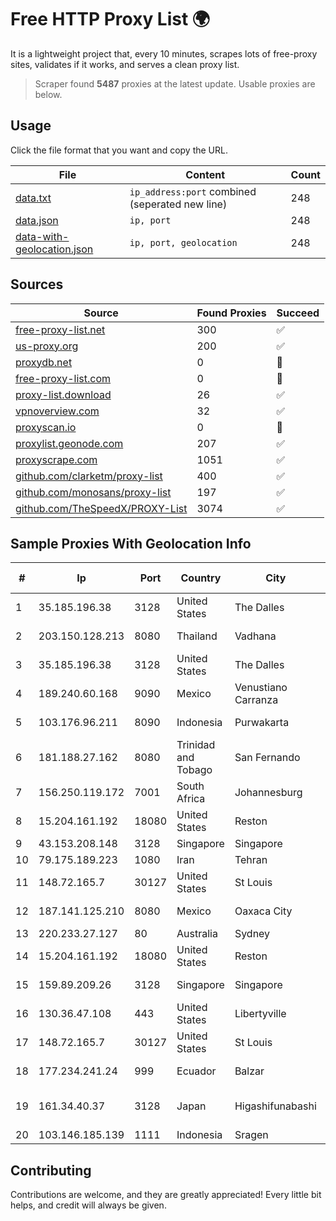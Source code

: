 
# Free HTTP Proxy List 🌍

It is a lightweight project that, every 10 minutes, scrapes lots of free-proxy sites, validates if it works, and serves a clean proxy list.


> Scraper found **5487** proxies at the latest update. Usable proxies are below.

## Usage

Click the file format that you want and copy the URL.


|File|Content|Count|
|----|-------|-----|
|[data.txt](https://raw.githubusercontent.com/themiralay/Proxy-List-World/master/data.txt)|`ip_address:port` combined (seperated new line)|248|
|[data.json](https://raw.githubusercontent.com/themiralay/Proxy-List-World/master/data.json)|`ip, port`|248|
|[data-with-geolocation.json](https://raw.githubusercontent.com/themiralay/Proxy-List-World/master/data-with-geolocation.json)|`ip, port, geolocation`|248|

## Sources

|Source|Found Proxies|Succeed|
|------|-------------|-------|
|[free-proxy-list.net](https://free-proxy-list.net)|300|✅|
|[us-proxy.org](https://www.us-proxy.org)|200|✅|
|[proxydb.net](http://proxydb.net)|0|🚫|
|[free-proxy-list.com](https://free-proxy-list.com/?page=&port=&type%5B%5D=http&type%5B%5D=https&up_time=0&search=Search)|0|🚫|
|[proxy-list.download](https://www.proxy-list.download/HTTP)|26|✅|
|[vpnoverview.com](https://vpnoverview.com/privacy/anonymous-browsing/free-proxy-servers)|32|✅|
|[proxyscan.io](https://www.proxyscan.io)|0|🚫|
|[proxylist.geonode.com](https://proxylist.geonode.com/api/proxy-list?limit=300&page=1&sort_by=lastChecked&sort_type=desc&protocols=http,https)|207|✅|
|[proxyscrape.com](https://api.proxyscrape.com/v2/?request=displayproxies&protocol=http&timeout=10000&country=all&ssl=all&anonymity=all)|1051|✅|
|[github.com/clarketm/proxy-list](https://raw.githubusercontent.com/clarketm/proxy-list/master/proxy-list-raw.txt)|400|✅|
|[github.com/monosans/proxy-list](https://raw.githubusercontent.com/monosans/proxy-list/main/proxies/http.txt)|197|✅|
|[github.com/TheSpeedX/PROXY-List](https://raw.githubusercontent.com/TheSpeedX/PROXY-List/master/http.txt)|3074|✅|


## Sample Proxies With Geolocation Info

|#|Ip|Port|Country|City|Internet Service Provider|
|-|--|----|-------|----|-------------------------|
|1|35.185.196.38|3128|United States|The Dalles|Google LLC|
|2|203.150.128.213|8080|Thailand|Vadhana|Internet Thailand Company Ltd|
|3|35.185.196.38|3128|United States|The Dalles|Google LLC|
|4|189.240.60.168|9090|Mexico|Venustiano Carranza|Uninet S.A. de C.V.|
|5|103.176.96.211|8090|Indonesia|Purwakarta|PT Global Sarana Elektronika|
|6|181.188.27.162|8080|Trinidad and Tobago|San Fernando|Columbus Communications Trinidad Limited.|
|7|156.250.119.172|7001|South Africa|Johannesburg|Shenzhen Jizhan Technology Co|
|8|15.204.161.192|18080|United States|Reston|OVH SAS|
|9|43.153.208.148|3128|Singapore|Singapore|Aceville Pte.ltd|
|10|79.175.189.223|1080|Iran|Tehran|Afranet|
|11|148.72.165.7|30127|United States|St Louis|GoDaddy.com|
|12|187.141.125.210|8080|Mexico|Oaxaca City|Uninet S.A. de C.V.|
|13|220.233.27.127|80|Australia|Sydney|Exetel Pty Ltd|
|14|15.204.161.192|18080|United States|Reston|OVH SAS|
|15|159.89.209.26|3128|Singapore|Singapore|DigitalOcean, LLC|
|16|130.36.47.108|443|United States|Libertyville|Abbott Laboratories|
|17|148.72.165.7|30127|United States|St Louis|GoDaddy.com|
|18|177.234.241.24|999|Ecuador|Balzar|Vasquez Burgos Livington|
|19|161.34.40.37|3128|Japan|Higashifunabashi|NTT PC Communications, Inc.|
|20|103.146.185.139|1111|Indonesia|Sragen|YAMNET|



## Contributing

Contributions are welcome, and they are greatly appreciated! Every
little bit helps, and credit will always be given.

